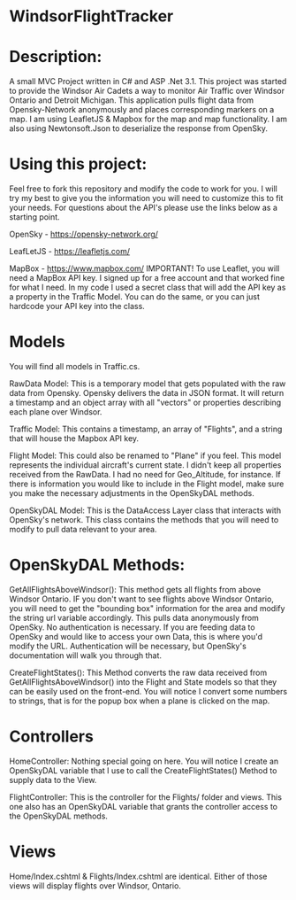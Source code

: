 # WindsorFlightTracker
# Description:
A small MVC Project written in C# and ASP .Net 3.1. This project was started to provide the Windsor Air Cadets a way to monitor Air Traffic over Windsor Ontario and Detroit Michigan. This application pulls flight data from Opensky-Network anonymously and places corresponding markers on a map. I am using LeafletJS & Mapbox for the map and map functionality. I am also using Newtonsoft.Json to deserialize the response from OpenSky.


# Using this project:
Feel free to fork this repository and modify the code to work for you. I will try my best to give you the information you will need to customize this to fit your needs. For questions about the API's please use the links below as a starting point.

OpenSky - https://opensky-network.org/

LeafLetJS - https://leafletjs.com/

MapBox - https://www.mapbox.com/
IMPORTANT! To use Leaflet, you will need a MapBox API key. I signed up for a free account and that worked fine for what I need. In my code I used a secret class that will add the API key as a property in the Traffic Model. You can do the same, or you can just hardcode your API key into the class. 

# Models
You will find all models in Traffic.cs.

RawData Model: This is a temporary model that gets populated with the raw data from Opensky. Opensky delivers the data in JSON format. It will return a timestamp and an object array with all "vectors" or properties describing each plane over Windsor.

Traffic Model: This contains a timestamp, an array of "Flights", and a string that will house the Mapbox API key.

Flight Model: This could also be renamed to "Plane" if you feel. This model represents the individual aircraft's current state. I didn't keep all properties received from the RawData. I had no need for Geo_Altitude, for instance. If there is information you would like to include in the Flight model, make sure you make the necessary adjustments in the OpenSkyDAL methods.

OpenSkyDAL Model: This is the DataAccess Layer class that interacts with OpenSky's network. This class contains the methods that you will need to modify to pull data relevant to your area.

# OpenSkyDAL Methods:
GetAllFlightsAboveWindsor(): This method gets all flights from above Windsor Ontario. IF you don't want to see flights above Windsor Ontario, you will need to get the "bounding box" information for the area and modify the string url variable accordingly. This pulls data anonymously from OpenSky. No authentication is necessary. If you are feeding data to OpenSky and would like to access your own Data, this is where you'd modify the URL. Authentication will be necessary, but OpenSky's documentation will walk you through that.

CreateFlightStates(): This Method converts the raw data received from GetAllFlightsAboveWindsor() into the Flight and State models so that they can be easily used on the front-end. You will notice I convert some numbers to strings, that is for the popup box when a plane is clicked on the map. 

# Controllers
HomeController: Nothing special going on here. You will notice I create an OpenSkyDAL variable that I use to call the CreateFlightStates() Method to supply data to the View.

FlightController: This is the controller for the Flights/ folder and views. This one also has an OpenSkyDAL variable that grants the controller access to the OpenSkyDAL methods.

# Views
Home/Index.cshtml & Flights/Index.cshtml are identical. Either of those views will display flights over Windsor, Ontario. 